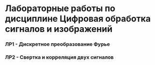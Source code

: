 # Лабораторные работы по дисциплине Цифровая обработка сигналов и изображений

### ЛР1 - Дискретное преобразование Фурье
### ЛР2 - Свертка и корреляция двух сигналов
